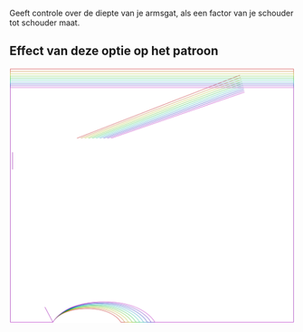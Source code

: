 
Geeft controle over de diepte van je armsgat, als een factor van je schouder tot schouder maat.


## Effect van deze optie op het patroon
![Deze afbeelding toont het effect van deze optie door meerdere varianten die een andere waarde hebben voor deze optie te vervangen](tamiko_armholedepthfactor_sample.svg "Effect van deze optie op het patroon")
